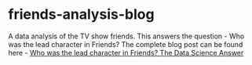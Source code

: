 # friends-analysis-blog
A data analysis of the TV show friends. This answers the question - Who was the lead character in Friends?
The complete blog post can be found here - [Who was the lead character in Friends? The Data Science Answer](https://yashuseth.blog/2017/12/29/data-analysis-lead-character-of-friends-data-science/)

